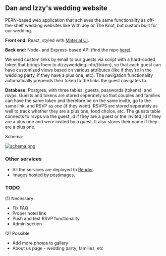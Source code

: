 ## Dan and Izzy's wedding website
PERN-based web application that achieves the same functionality as off-the-shelf wedding websites like With Joy or The Knot, but custom built for our wedding.

**Front end:** React, styled with [Material UI](https://mui.com/material-ui/).

**Back end:** Node- and Express-based API (find the repo [here](https://github.com/danme-l/dizzy-wedding-back)). 

We send custom links by email to our guests via script with a hard-coded token that brings them to dizzywedding.info/{token}, so that each guest can have customized views based on various attributes (like if they're in the wedding party, if they have a plus one, etc). The navigation functionality automatically prepends their token to the links the guest navigates to.

**Database:** Postgres, with three tables: guests, passwords (tokens), and rsvps. 
Guests and tokens are stored seperately so that couples and families can have the same token and therefore be on the same invite, go to the same link, and RSVP as one (if they want). RSVPS are stored seperately as well to track whether they are a plus one, food choice, etc. The guests table connects to rsvps via the guest_id if they are a guest or the invited_id if they are a plus one and were invited by a guest. It also stores their name if they are a plus one.

Schema:

[![schema.png](https://i.postimg.cc/wBVdnsPK/schema.png)](https://postimg.cc/7Cfc2bwX)

### Other services
* All the services are deployed to [Render](https://render.com/).
* Images hosted by [postimages](https://postimages.org/).

### TODO
(1) Necessary
* Fix FAQ
* Proper hotel link
* Push and test RSVP functionality
* Admin section

(2) Possible
* Add more photos to gallery
* About us page - wedding party, families, etc